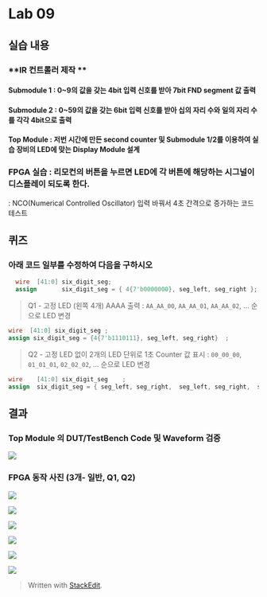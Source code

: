 # Lab 09

## 실습 내용

### **IR 컨트롤러 제작 **

#### **Submodule 1** : 0~9의 값을 갖는 4bit 입력 신호를 받아 7bit FND  segment  값 출력

#### **Submodule 2** : 0~59의 값을 갖는 6bit 입력 신호를 받아 십의 자리 수와 일의 자리 수를 각각 4bit으로 출력

#### **Top Module** : 저번 시간에 만든 second counter  및 Submodule 1/2를 이용하여 실습 장비의 LED에 맞는 Display Module 설계

### FPGA 실습 : 리모컨의 버튼을 누르면 LED에 각 버튼에 해당하는 시그널이 디스플레이 되도록 한다.

: NCO(Numerical Controlled Oscillator) 입력 바꿔서 4초 간격으로 증가하는 코드 테스트

## 퀴즈

### 아래 코드 일부를 수정하여 다음을 구하시오 

```verilog
  wire  [41:0] six_digit_seg;
  assign       six_digit_seg = { 4{7'b0000000}, seg_left, seg_right };
```  

 > Q1 - 고정 LED (왼쪽 4개) AAAA 출력 : `AA_AA_00`, `AA_AA_01`, `AA_AA_02`, … 순으로 LED 변경
 
 ```verilog
 wire  [41:0] six_digit_seg	;
 assign	six_digit_seg = {4{7'b1110111}, seg_left, seg_right}  ;
```
 

> Q2 - 고정 LED 없이 2개의 LED 단위로 1초 Counter 값 표시 : `00_00_00`, `01_01_01`, `02_02_02`, … 순으로 LED 변경

```verilog
wire	[41:0] six_digit_seg	;
assign	six_digit_seg = { seg_left, seg_right,  seg_left, seg_right,  seg_left, seg_right}  ;
```

## 결과 

### **Top Module 의 DUT/TestBench Code 및 Waveform 검증**

![](https://github.com/Jungtion/electronic_circuit_experiment/blob/master/Practice05/image/02.PNG)

### **FPGA 동작 사진 (3개- 일반, Q1, Q2)**

![](https://github.com/Jungtion/electronic_circuit_experiment/blob/master/Practice05/image/IMG_7285.JPG)

![](https://github.com/Jungtion/electronic_circuit_experiment/blob/master/Practice05/image/IMG_7286.JPG)

![](https://github.com/Jungtion/electronic_circuit_experiment/blob/master/Practice05/image/IMG_7287.JPG)

![](https://github.com/Jungtion/electronic_circuit_experiment/blob/master/Practice05/image/IMG_7288.JPG)

![](https://github.com/Jungtion/electronic_circuit_experiment/blob/master/Practice05/image/IMG_7289.JPG)

![](https://github.com/Jungtion/electronic_circuit_experiment/blob/master/Practice05/image/IMG_7290.JPG)

> Written with [StackEdit](https://stackedit.io/).

<!--stackedit_data:
eyJoaXN0b3J5IjpbNzk4NTIyNzM1LC05NzUyOTE0ODgsMTczMz
I5MDk4M119
-->